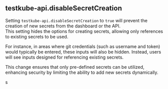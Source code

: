 ## testkube-api.disableSecretCreation

Setting `testkube-api.disableSecretCreation` to `true` will prevent the creation of new secrets from the dashboard or the API.  
This setting hides the options for creating secrets, allowing only references to existing secrets to be used.

For instance, in areas where git credentials (such as username and token) would typically be entered, these inputs will also be hidden. Instead, users will see inputs designed for referencing existing secrets.

This change ensures that only pre-defined secrets can be utilized, enhancing security by limiting the ability to add new secrets dynamically.

s
